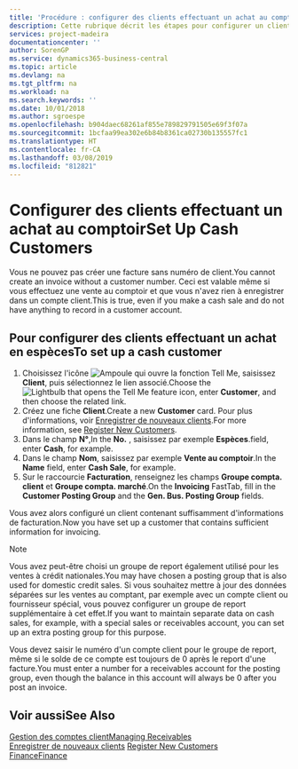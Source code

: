 ```yaml
---
title: 'Procédure : configurer des clients effectuant un achat au comptoir | Microsoft Docs'
description: Cette rubrique décrit les étapes pour configurer un client qui paie en espèces.
services: project-madeira
documentationcenter: ''
author: SorenGP
ms.service: dynamics365-business-central
ms.topic: article
ms.devlang: na
ms.tgt_pltfrm: na
ms.workload: na
ms.search.keywords: ''
ms.date: 10/01/2018
ms.author: sgroespe
ms.openlocfilehash: b904daec68261af855e789829791505e69f3f07a
ms.sourcegitcommit: 1bcfaa99ea302e6b84b8361ca02730b135557fc1
ms.translationtype: HT
ms.contentlocale: fr-CA
ms.lasthandoff: 03/08/2019
ms.locfileid: "812821"
---
```

# <a name="set-up-cash-customers"></a><span data-ttu-id="7bd31-103">Configurer des clients effectuant un achat au comptoir</span><span class="sxs-lookup"><span data-stu-id="7bd31-103">Set Up Cash Customers</span></span>
<span data-ttu-id="7bd31-104">Vous ne pouvez pas créer une facture sans numéro de client.</span><span class="sxs-lookup"><span data-stu-id="7bd31-104">You cannot create an invoice without a customer number.</span></span> <span data-ttu-id="7bd31-105">Ceci est valable même si vous effectuez une vente au comptoir et que vous n'avez rien à enregistrer dans un compte client.</span><span class="sxs-lookup"><span data-stu-id="7bd31-105">This is true, even if you make a cash sale and do not have anything to record in a customer account.</span></span>  

## <a name="to-set-up-a-cash-customer"></a><span data-ttu-id="7bd31-106">Pour configurer des clients effectuant un achat en espèces</span><span class="sxs-lookup"><span data-stu-id="7bd31-106">To set up a cash customer</span></span>  
1.  <span data-ttu-id="7bd31-107">Choisissez l'icône ![Ampoule qui ouvre la fonction Tell Me](media/ui-search/search_small.png "Dites-moi ce que vous voulez faire"), saisissez **Client**, puis sélectionnez le lien associé.</span><span class="sxs-lookup"><span data-stu-id="7bd31-107">Choose the ![Lightbulb that opens the Tell Me feature](media/ui-search/search_small.png "Tell me what you want to do") icon, enter **Customer**, and then choose the related link.</span></span>  
2.  <span data-ttu-id="7bd31-108">Créez une fiche **Client**.</span><span class="sxs-lookup"><span data-stu-id="7bd31-108">Create a new **Customer** card.</span></span> <span data-ttu-id="7bd31-109">Pour plus d'informations, voir [Enregistrer de nouveaux clients](sales-how-register-new-customers.md).</span><span class="sxs-lookup"><span data-stu-id="7bd31-109">For more information, see [Register New Customers](sales-how-register-new-customers.md).</span></span>
3.  <span data-ttu-id="7bd31-110">Dans le champ **N°**,</span><span class="sxs-lookup"><span data-stu-id="7bd31-110">In the **No.**</span></span> <span data-ttu-id="7bd31-111">, saisissez par exemple **Espèces**.</span><span class="sxs-lookup"><span data-stu-id="7bd31-111">field, enter **Cash**, for example.</span></span>  
4.  <span data-ttu-id="7bd31-112">Dans le champ **Nom**, saisissez par exemple **Vente au comptoir**.</span><span class="sxs-lookup"><span data-stu-id="7bd31-112">In the **Name** field, enter **Cash Sale**, for example.</span></span>  
5.  <span data-ttu-id="7bd31-113">Sur le raccourcie **Facturation**, renseignez les champs **Groupe compta. client** et **Groupe compta. marché**.</span><span class="sxs-lookup"><span data-stu-id="7bd31-113">On the **Invoicing** FastTab, fill in the **Customer Posting Group** and the **Gen. Bus. Posting Group** fields.</span></span>  

 <span data-ttu-id="7bd31-114">Vous avez alors configuré un client contenant suffisamment d'informations de facturation.</span><span class="sxs-lookup"><span data-stu-id="7bd31-114">Now you have set up a customer that contains sufficient information for invoicing.</span></span>  

> [!NOTE]  
>  <span data-ttu-id="7bd31-115">Vous avez peut-être choisi un groupe de report également utilisé pour les ventes à crédit nationales.</span><span class="sxs-lookup"><span data-stu-id="7bd31-115">You may have chosen a posting group that is also used for domestic credit sales.</span></span> <span data-ttu-id="7bd31-116">Si vous souhaitez mettre à jour des données séparées sur les ventes au comptant, par exemple avec un compte client ou fournisseur spécial, vous pouvez configurer un groupe de report supplémentaire à cet effet.</span><span class="sxs-lookup"><span data-stu-id="7bd31-116">If you want to maintain separate data on cash sales, for example, with a special sales or receivables account, you can set up an extra posting group for this purpose.</span></span>  
>   
>  <span data-ttu-id="7bd31-117">Vous devez saisir le numéro d'un compte client pour le groupe de report, même si le solde de ce compte est toujours de 0 après le report d'une facture.</span><span class="sxs-lookup"><span data-stu-id="7bd31-117">You must enter a number for a receivables account for the posting group, even though the balance in this account will always be 0 after you post an invoice.</span></span>  

## <a name="see-also"></a><span data-ttu-id="7bd31-118">Voir aussi</span><span class="sxs-lookup"><span data-stu-id="7bd31-118">See Also</span></span>
[<span data-ttu-id="7bd31-119">Gestion des comptes client</span><span class="sxs-lookup"><span data-stu-id="7bd31-119">Managing Receivables</span></span>](receivables-manage-receivables.md)  
<span data-ttu-id="7bd31-120">[Enregistrer de nouveaux clients](sales-how-register-new-customers.md)  </span><span class="sxs-lookup"><span data-stu-id="7bd31-120">[Register New Customers](sales-how-register-new-customers.md)  </span></span>  
[<span data-ttu-id="7bd31-121">Finance</span><span class="sxs-lookup"><span data-stu-id="7bd31-121">Finance</span></span>](finance.md)  


